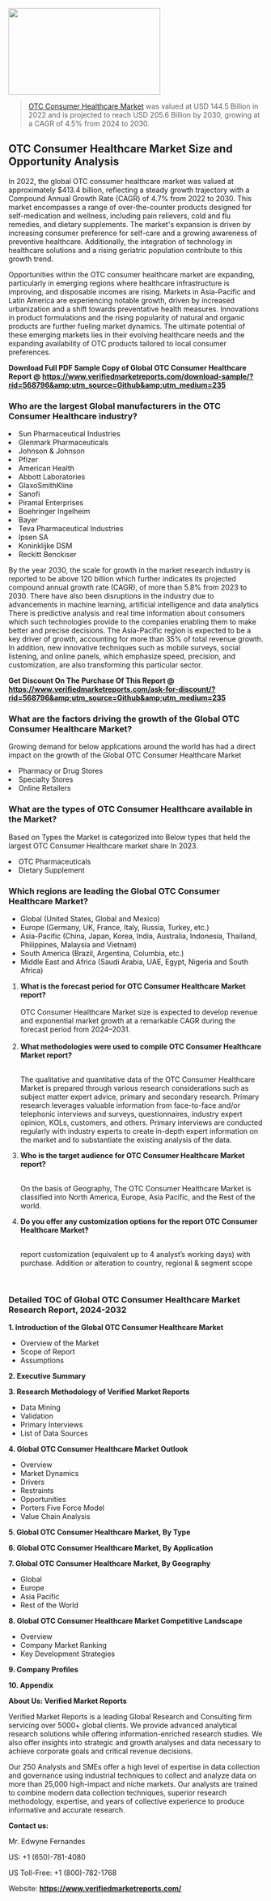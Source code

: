 <img src="https://ffe5etoiles.com/wp-content/uploads/2024/12/MST1-300x171.png" alt="" width="300" height="171" class="alignnone size-medium wp-image-20088" /><blockquote><p><p><a href="https://www.verifiedmarketreports.com/download-sample/?rid=568796&utm_source=Github&utm_medium=235" target="_blank">OTC Consumer Healthcare Market</a> was valued at USD 144.5 Billion in 2022 and is projected to reach USD 205.6 Billion by 2030, growing at a CAGR of 4.5% from 2024 to 2030.</p></blockquote><p><h2>OTC Consumer Healthcare Market Size and Opportunity Analysis</h2><p>In 2022, the global OTC consumer healthcare market was valued at approximately $413.4 billion, reflecting a steady growth trajectory with a Compound Annual Growth Rate (CAGR) of 4.7% from 2022 to 2030. This market encompasses a range of over-the-counter products designed for self-medication and wellness, including pain relievers, cold and flu remedies, and dietary supplements. The market's expansion is driven by increasing consumer preference for self-care and a growing awareness of preventive healthcare. Additionally, the integration of technology in healthcare solutions and a rising geriatric population contribute to this growth trend.</p><p>Opportunities within the OTC consumer healthcare market are expanding, particularly in emerging regions where healthcare infrastructure is improving, and disposable incomes are rising. Markets in Asia-Pacific and Latin America are experiencing notable growth, driven by increased urbanization and a shift towards preventative health measures. Innovations in product formulations and the rising popularity of natural and organic products are further fueling market dynamics. The ultimate potential of these emerging markets lies in their evolving healthcare needs and the expanding availability of OTC products tailored to local consumer preferences.</p></p><p class=""><strong>Download Full PDF Sample Copy of Global OTC Consumer Healthcare Report @ <a href="https://www.verifiedmarketreports.com/download-sample/?rid=568796&amp;utm_source=Github&amp;utm_medium=235" target="_blank">https://www.verifiedmarketreports.com/download-sample/?rid=568796&amp;utm_source=Github&amp;utm_medium=235</a></strong></p><h3 id="" class="">Who are the largest Global manufacturers in the OTC Consumer Healthcare industry?</h3><p><li>Sun Pharmaceutical Industries</li><li> Glenmark Pharmaceuticals</li><li> Johnson & Johnson</li><li> Pfizer</li><li> American Health</li><li> Abbott Laboratories</li><li> GlaxoSmithKline</li><li> Sanofi</li><li> Piramal Enterprises</li><li> Boehringer Ingelheim</li><li> Bayer</li><li> Teva Pharmaceutical Industries</li><li> Ipsen SA</li><li> Koninklijke DSM</li><li> Reckitt Benckiser</li></p><div class=""><div class="" dir="" data-message-author-role="" data-message-id="" data-message-model-slug=""><div class=""><div class=""><div class=""><div class="" dir="" data-message-author-role="" data-message-id="" data-message-model-slug=""><div class=""><div class=""><p>By the year 2030, the scale for growth in the market research industry is reported to be above 120 billion which further indicates its projected compound annual growth rate (CAGR), of more than 5.8% from 2023 to 2030. There have also been disruptions in the industry due to advancements in machine learning, artificial intelligence and data analytics There is predictive analysis and real time information about consumers which such technologies provide to the companies enabling them to make better and precise decisions. The Asia-Pacific region is expected to be a key driver of growth, accounting for more than 35% of total revenue growth. In addition, new innovative techniques such as mobile surveys, social listening, and online panels, which emphasize speed, precision, and customization, are also transforming this particular sector.</p><p><strong>Get Discount On The Purchase Of This Report @&nbsp; <a href="https://www.verifiedmarketreports.com/ask-for-discount/?rid=568796&amp;utm_source=Github&amp;utm_medium=235" target="_blank">https://www.verifiedmarketreports.com/ask-for-discount/?rid=568796&amp;utm_source=Github&amp;utm_medium=235</a></strong></p></div></div></div></div></div></div></div></div><h3 id="" class="">What are the factors driving the growth of the Global OTC Consumer Healthcare Market?</h3><p id="" class="">Growing demand for below applications around the world has had a direct impact on the growth of the Global OTC Consumer Healthcare Market</p><p id="" class=""><li>Pharmacy or Drug Stores</li><li> Specialty Stores</li><li> Online Retailers</li></p><h3 id="" class="">What are the types of OTC Consumer Healthcare available in the Market?</h3><p id="" class="">Based on Types the Market is categorized into Below types that held the largest OTC Consumer Healthcare market share In 2023.</p><p id="" class=""><li>OTC Pharmaceuticals</li><li> Dietary Supplement</li></p><h3 id="" class="">Which regions are leading the Global OTC Consumer Healthcare Market?</h3><ul><li>Global (United States, Global and Mexico)</li><li>Europe (Germany, UK, France, Italy, Russia, Turkey, etc.)</li><li>Asia-Pacific (China, Japan, Korea, India, Australia, Indonesia, Thailand, Philippines, Malaysia and Vietnam)</li><li>South America (Brazil, Argentina, Columbia, etc.)</li><li>Middle East and Africa (Saudi Arabia, UAE, Egypt, Nigeria and South Africa)</li></ul><p><ol><li><strong>What is the forecast period for OTC Consumer Healthcare Market report?<br /></strong><br /><span data-sheets-root="1" data-sheets-value="{&quot;1&quot;:2,&quot;2&quot;:&quot;XXXX size is expected to develop revenue and exponential market growth at a remarkable CAGR during the forecast period from 2024&ndash;2030.&quot;}" data-sheets-userformat="{&quot;2&quot;:12674,&quot;4&quot;:{&quot;1&quot;:2,&quot;2&quot;:16776960},&quot;10&quot;:2,&quot;11&quot;:0,&quot;15&quot;:&quot;Arial&quot;,&quot;16&quot;:12}">OTC Consumer Healthcare Market size is expected to develop revenue and exponential market growth at a remarkable CAGR during the forecast period from 2024&ndash;2031.</span><br /><br /></li><li><strong>What methodologies were used to compile OTC Consumer Healthcare Market report?<br /><br /></strong><p>The qualitative and quantitative data of the&nbsp;OTC Consumer Healthcare Market is prepared through various research considerations such as subject matter expert advice, primary and secondary research. Primary research leverages valuable information from face-to-face and/or telephonic interviews and surveys, questionnaires, industry expert opinion, KOLs, customers, and others. Primary interviews are conducted regularly with industry experts to create in-depth expert information on the market and to substantiate the existing analysis of the data.&nbsp;</p></li><li><strong>Who is the target audience for OTC Consumer Healthcare Market report?<br /><br /></strong><p>On the basis of Geography, The&nbsp;OTC Consumer Healthcare Market is classified into North America, Europe, Asia Pacific, and the Rest of the world.</p></li><li><strong>Do you offer any customization options for the report OTC Consumer Healthcare Market?<br /><br /></strong><p>report customization (equivalent up to 4 analyst&rsquo;s working days) with purchase. Addition or alteration to country, regional &amp; segment scope</p><p>&nbsp;</p></li></ol></p><h3 id="" class="">Detailed TOC of Global OTC Consumer Healthcare Market Research Report, 2024-2032</h3><p id="" class=""><strong>1. Introduction of the Global OTC Consumer Healthcare Market</strong></p><ul><li>Overview of the Market</li><li>Scope of Report</li><li>Assumptions</li></ul><p id="" class=""><strong>2. Executive Summary</strong></p><p id="" class=""><strong>3. Research Methodology of&nbsp;Verified Market Reports</strong></p><ul><li>Data Mining</li><li>Validation</li><li>Primary Interviews</li><li>List of Data Sources</li></ul><p id="" class=""><strong>4. Global OTC Consumer Healthcare Market Outlook</strong></p><ul><li>Overview</li><li>Market Dynamics</li><li>Drivers</li><li>Restraints</li><li>Opportunities</li><li>Porters Five Force Model</li><li>Value Chain Analysis</li></ul><p id="" class=""><strong>5. Global OTC Consumer Healthcare Market, By&nbsp;Type</strong></p><p id="" class=""><strong>6. Global OTC Consumer Healthcare Market, By Application</strong></p><p id="" class=""><strong>7. Global OTC Consumer Healthcare Market, By Geography</strong></p><ul><li>Global</li><li>Europe</li><li>Asia Pacific</li><li>Rest of the World</li></ul><p id="" class=""><strong>8. Global OTC Consumer Healthcare Market Competitive Landscape</strong></p><ul><li>Overview</li><li>Company Market Ranking</li><li>Key Development Strategies</li></ul><p id="" class=""><strong>9. Company Profiles</strong></p><p id="" class=""><strong>10. Appendix</strong></p><p id="" class=""><strong>About Us: Verified Market Reports</strong></p><p id="" class="">Verified Market Reports is a leading Global Research and Consulting firm servicing over 5000+ global clients. We provide advanced analytical research solutions while offering information-enriched research studies. We also offer insights into strategic and growth analyses and data necessary to achieve corporate goals and critical revenue decisions.</p><p id="" class="">Our 250 Analysts and SMEs offer a high level of expertise in data collection and governance using industrial techniques to collect and analyze data on more than 25,000 high-impact and niche markets. Our analysts are trained to combine modern data collection techniques, superior research methodology, expertise, and years of collective experience to produce informative and accurate research.</p><p id="" class=""><strong>Contact us:</strong></p><p id="" class="">Mr. Edwyne Fernandes</p><p id="" class="">US: +1 (650)-781-4080</p><p id="" class="">US Toll-Free: +1 (800)-782-1768</p><p id="" class="">Website: <a target="" data-test-app-aware-link=""><strong>https://www.verifiedmarketreports.com/</strong></a></p>
